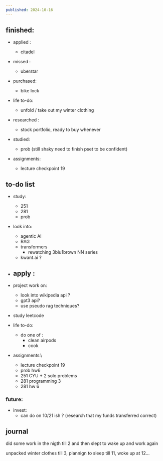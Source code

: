 ```yaml
---
published: 2024-10-16
---
```

## finished:

- applied :
	- citadel
	
- missed :
	- uberstar
	
- purchased:
	- bike lock
	
- life to-do:
	- unfold / take out my winter clothing
	
- researched :
	- stock portfolio, ready to buy whenever

- studied:
	- prob (still shaky need to finish pset to be confident)
	
- assignments:
	- lecture checkpoint 19
## to-do list

- study:
	- 251
	- 281
	- prob

- look into:
	- agentic AI
	- RAG
	- transformers
		- rewatching 3blu1brown NN series
	- kwant.ai ?
	
- apply :
	- 
	
- project work on:
	- look into wikipedia api ?
	- gpt3 api?
	- use pseudo rag techniques?

- study leetcode

- life to-do:
	- do one of : 
		- clean airpods
		- cook
		
		
- assignments:\
	- lecture checkpoint 19
	- prob hw6
	- 251 CYU + 2 solo problems
	- 281 programming 3
	- 281 hw 6
### future:

- invest:
	- can do on 10/21 ish ? (research that my funds transferred correct)
## journal

did some work in the nigth till 2 and then slept to wake up and work again 

unpacked winter clothes till 3, plannign to sleep till 11, woke up at 12...
